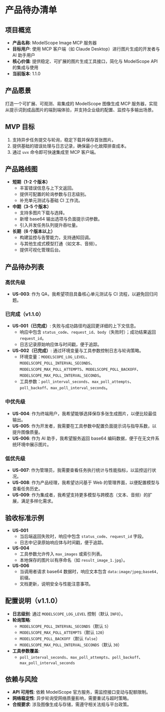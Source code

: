 # 产品待办清单

## 项目概览
- **产品名称**: ModelScope Image MCP 服务器
- **目标用户**: 使用 MCP 客户端（如 Claude Desktop）进行图片生成的开发者与 AI 助手用户
- **核心价值**: 提供稳定、可扩展的图片生成工具接口，简化与 ModelScope API 的集成与使用
- **当前版本**: 1.1.0

## 产品愿景
打造一个可扩展、可观测、易集成的 ModelScope 图像生成 MCP 服务器，实现从提示词到成品图片的端到端体验，并支持企业级的配置、监控与多输出场景。

## MVP 目标
1. 支持异步任务提交与轮询，稳定下载并保存首张图片。
2. 提供基础的错误处理与日志记录，确保最小化故障排查成本。
3. 通过 `uvx` 命令即可快速集成至 MCP 客户端。

## 产品路线图
- **短期（1-2 个版本）**
  - 丰富错误信息与上下文返回。
  - 提供可配置的轮询参数与日志级别。
  - 补充单元测试与基础 CI 工作流。
- **中期（3-5 个版本）**
  - 支持多图片下载与选择。
  - 新增 base64 输出选项与负面提示词参数。
  - 引入并发任务队列提升吞吐量。
- **长期（6 个版本以上）**
  - 构建监控与告警能力，支持通知回调。
  - 与其他生成式模型打通（如文本、音频）。
  - 提供可视化管理后台。

## 产品待办列表

### 高优先级
- **US-003**: 作为 QA，我希望项目具备核心单元测试与 CI 流程，以避免回归问题。

### 已完成（v1.1.0）
- **US-001（已完成）**: 失败与成功路径均返回更详细的上下文信息。
  - 响应中包含 `status_code`、`request_id`、`body`（失败时）；成功结果返回 `request_id`。
  - 日志记录原始响应体与时间戳，便于追踪。
- **US-002（已完成）**: 通过环境变量与工具参数控制日志与轮询策略。
  - 环境变量：`MODELSCOPE_LOG_LEVEL`、`MODELSCOPE_POLL_INTERVAL_SECONDS`、`MODELSCOPE_MAX_POLL_ATTEMPTS`、`MODELSCOPE_POLL_BACKOFF`、`MODELSCOPE_MAX_POLL_INTERVAL_SECONDS`。
  - 工具参数：`poll_interval_seconds`、`max_poll_attempts`、`poll_backoff`、`max_poll_interval_seconds`。

### 中优先级
- **US-004**: 作为终端用户，我希望能够选择保存多张生成图片，以便比较最佳输出。
- **US-005**: 作为开发者，我需要在工具参数中配置负面提示词与指导系数，以提升图像质量。
- **US-006**: 作为 AI 助手，我希望服务返回 base64 编码数据，便于在无文件系统环境中展示图片。

### 低优先级
- **US-007**: 作为管理员，我需要查看任务执行统计与性能指标，以监控运行状况。
- **US-008**: 作为产品经理，我希望访问基于 Web 的管理界面，以便配置模型与查看任务历史。
- **US-009**: 作为集成者，我希望支持更多模型与跨模态（文本、音频）的扩展，满足多样化需求。

## 验收标准示例
- **US-001**
  - 当后端返回失败时，响应中包含 `status_code`、`request_id` 字段。
  - 日志中记录原始响应体与时间戳，便于追踪。
- **US-004**
  - 工具参数允许传入 `max_images` 或索引列表。
  - 本地保存的图片以有序命名（如 `result_image_1.jpg`）。
- **US-006**
  - 当调用者请求 base64 数据时，响应文本包含 `data:image/jpeg;base64,` 前缀。
  - 文档更新，说明安全与性能注意事项。

## 配置说明（v1.1.0）
- **日志级别**: 通过 `MODELSCOPE_LOG_LEVEL` 控制（默认 `INFO`）。
- **轮询策略**:
  - `MODELSCOPE_POLL_INTERVAL_SECONDS`（默认 `5`）
  - `MODELSCOPE_MAX_POLL_ATTEMPTS`（默认 `120`）
  - `MODELSCOPE_POLL_BACKOFF`（默认 `false`）
  - `MODELSCOPE_MAX_POLL_INTERVAL_SECONDS`（默认 `30`）
- **工具参数覆盖**:
  - `poll_interval_seconds`、`max_poll_attempts`、`poll_backoff`、`max_poll_interval_seconds`

## 依赖与风险
- **API 可用性**: 依赖 ModelScope 官方服务，需监控接口变动与配额限制。
- **网络稳定性**: 异步轮询受网络质量影响，需要重试与超时策略。
- **合规要求**: 涉及图像生成与存储，需遵守相关法规与平台政策。
